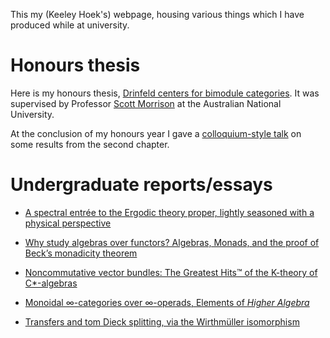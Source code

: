 This my (Keeley Hoek's) webpage, housing various things which I have produced while at university.

# Honours thesis

Here is my honours thesis, [Drinfeld centers for bimodule categories](res/2019.honours.thesis.pdf). It was supervised by Professor [Scott Morrison](https://tqft.net) at the Australian National University.

At the conclusion of my honours year I gave a [colloquium-style talk](https://youtu.be/fcfduKYPUvw) on some results from the second chapter.

# Undergraduate reports/essays

- [A spectral entrée to the Ergodic theory proper, lightly seasoned with a physical perspective](res/2017.s2.math3325.essay.pdf)

- [Why study algebras over functors? Algebras, Monads, and the proof of Beck’s monadicity theorem](res/2018.s1.category.essay.pdf)

- [Noncommutative vector bundles: The Greatest Hits™ of the K-theory of C*-algebras](res/2018.s1.vbkt.report.pdf)

- [Monoidal ∞-categories over ∞-operads, Elements of *Higher Algebra*](res/2018.s2.infcat.essay.pdf)

- [Transfers and tom Dieck splitting, via the Wirthmüller isomorphism](res/2019.s1.esht.report.pdf)
